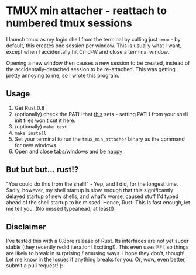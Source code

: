 # TMUX min attacher - reattach to numbered tmux sessions

I launch tmux as my login shell from the terminal by calling just
`tmux` - by default, this creates one session per window. This is
usually what I want, except when I accidentally hit Cmd-W and close a
terminal window.

Opening a new window then causes a new session to be created, instead
of the accidentally-detached session to be re-attached. This was
getting pretty annoying to me, so I wrote this program.

## Usage

1. Get Rust 0.8
2. (optionally) check the PATH that
   [this](https://github.com/antifuchs/tmux_min_attacher/blob/master/tmux_min_attacher.rs#L42-L48)
   sets - setting PATH from your shell init files won't cut it here.
2. (optionally) `make test`
3. `make install`
4. Set your terminal to run the `tmux_min_attacher` binary as the
   command for new windows.
5. Open and close tabs/windows and be happy

## But but but... rust!?

"You could do this from the shell!" - Yep, and I did, for the longest
time. Sadly, however, my shell startup is slow enough that this
significantly delayed startup of new shells, and what's worse, caused
stuff I'd typed ahead of the shell startup to be missed. Hence,
Rust. This is fast enough, let me tell you. (No missed typeahead, at
least!)

## Disclaimer

I've tested this with a 0.8pre release of Rust. Its interfaces are not
yet super stable (they recently redid iteration! Exciting!). This even
uses FFI, so things are likely to break in surprising / amusing
ways. I hope they don't, though! Let me know in the
[Issues](https://github.com/antifuchs/tmux_min_attacher/issues) if
anything breaks for you. Or, wow, even better, submit a pull request! (:

